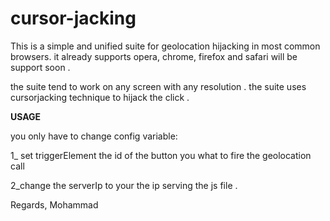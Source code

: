 # cursor-jacking

This is a simple and unified suite for geolocation hijacking in most common browsers. it already supports opera, chrome, firefox and safari will be support soon .

the suite tend to work on any screen with any resolution . the suite uses cursorjacking technique to hijack the click .

<b> USAGE </b>

you only have to change config variable:

1_ set triggerElement the id of the button you what to fire the geolocation call 

2_change the serverIp to your the ip serving the js file .




Regards,
Mohammad
